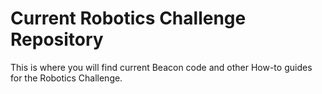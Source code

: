 # Current Robotics Challenge Repository
This is where you will find current Beacon code and other How-to guides for the Robotics Challenge.


